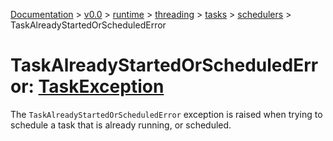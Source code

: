 [Documentation](/docs/documentation.md) >
 [v0.0](/docs/0.0/version.md) >
  [runtime](/docs/0.0/runtime/module.md) >
   [threading](/docs/0.0/runtime/threading/module.md) >
    [tasks](/docs/0.0/runtime/threading/tasks/module.md) >
     [schedulers](/docs/0.0/runtime/threading/tasks/module.md) >
      TaskAlreadyStartedOrScheduledError

# TaskAlreadyStartedOrScheduledError: [TaskException](../task_exception.md)

The `TaskAlreadyStartedOrScheduledError` exception is raised when trying to schedule a task that is already running, or scheduled.